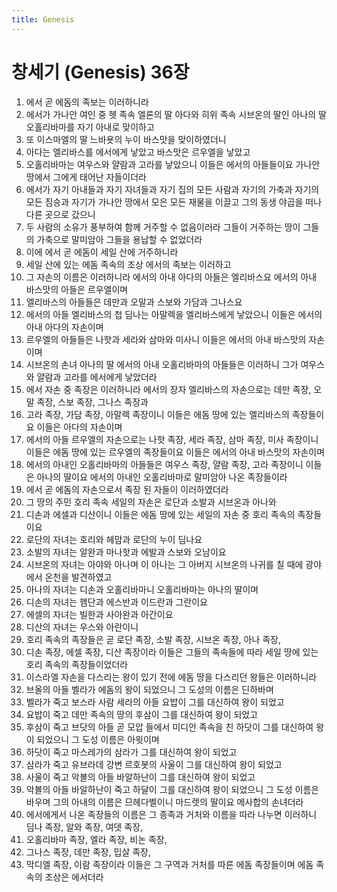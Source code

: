 ```yaml
---
title: Genesis
---
```


# 창세기 (Genesis) 36장
1. 에서 곧 에돔의 족보는 이러하니라
1. 에서가 가나안 여인 중 헷 족속 엘론의 딸 아다와 히위 족속 시브온의 딸인 아나의 딸 오홀리바마를 자기 아내로 맞이하고
1. 또 이스마엘의 딸 느바욧의 누이 바스맛을 맞이하였더니
1. 아다는 엘리바스를 에서에게 낳았고 바스맛은 르우엘을 낳았고
1. 오홀리바마는 여우스와 얄람과 고라를 낳았으니 이들은 에서의 아들들이요 가나안 땅에서 그에게 태어난 자들이더라
1. 에서가 자기 아내들과 자기 자녀들과 자기 집의 모든 사람과 자기의 가축과 자기의 모든 짐승과 자기가 가나안 땅에서 모은 모든 재물을 이끌고 그의 동생 야곱을 떠나 다른 곳으로 갔으니
1. 두 사람의 소유가 풍부하여 함께 거주할 수 없음이러라 그들이 거주하는 땅이 그들의 가축으로 말미암아 그들을 용납할 수 없었더라
1. 이에 에서 곧 에돔이 세일 산에 거주하니라
1. 세일 산에 있는 에돔 족속의 조상 에서의 족보는 이러하고
1. 그 자손의 이름은 이러하니라 에서의 아내 아다의 아들은 엘리바스요 에서의 아내 바스맛의 아들은 르우엘이며
1. 엘리바스의 아들들은 데만과 오말과 스보와 가담과 그나스요
1. 에서의 아들 엘리바스의 첩 딤나는 아말렉을 엘리바스에게 낳았으니 이들은 에서의 아내 아다의 자손이며
1. 르우엘의 아들들은 나핫과 세라와 삼마와 미사니 이들은 에서의 아내 바스맛의 자손이며
1. 시브온의 손녀 아나의 딸 에서의 아내 오홀리바마의 아들들은 이러하니 그가 여우스와 얄람과 고라를 에서에게 낳았더라
1. 에서 자손 중 족장은 이러하니라 에서의 장자 엘리바스의 자손으로는 데만 족장, 오말 족장, 스보 족장, 그나스 족장과
1. 고라 족장, 가담 족장, 아말렉 족장이니 이들은 에돔 땅에 있는 엘리바스의 족장들이요 이들은 아다의 자손이며
1. 에서의 아들 르우엘의 자손으로는 나핫 족장, 세라 족장, 삼마 족장, 미사 족장이니 이들은 에돔 땅에 있는 르우엘의 족장들이요 이들은 에서의 아내 바스맛의 자손이며
1. 에서의 아내인 오홀리바마의 아들들은 여우스 족장, 얄람 족장, 고라 족장이니 이들은 아나의 딸이요 에서의 아내인 오홀리바마로 말미암아 나온 족장들이라
1. 에서 곧 에돔의 자손으로서 족장 된 자들이 이러하였더라
1. 그 땅의 주민 호리 족속 세일의 자손은 로단과 소발과 시브온과 아나와
1. 디손과 에셀과 디산이니 이들은 에돔 땅에 있는 세일의 자손 중 호리 족속의 족장들이요
1. 로단의 자녀는 호리와 헤맘과 로단의 누이 딤나요
1. 소발의 자녀는 알완과 마나핫과 에발과 스보와 오남이요
1. 시브온의 자녀는 아야와 아나며 이 아나는 그 아버지 시브온의 나귀를 칠 때에 광야에서 온천을 발견하였고
1. 아나의 자녀는 디손과 오홀리바마니 오홀리바마는 아나의 딸이며
1. 디손의 자녀는 헴단과 에스반과 이드란과 그란이요
1. 에셀의 자녀는 빌한과 사아완과 아간이요
1. 디산의 자녀는 우스와 아란이니
1. 호리 족속의 족장들은 곧 로단 족장, 소발 족장, 시브온 족장, 아나 족장,
1. 디손 족장, 에셀 족장, 디산 족장이라 이들은 그들의 족속들에 따라 세일 땅에 있는 호리 족속의 족장들이었더라
1. 이스라엘 자손을 다스리는 왕이 있기 전에 에돔 땅을 다스리던 왕들은 이러하니라
1. 브올의 아들 벨라가 에돔의 왕이 되었으니 그 도성의 이름은 딘하바며
1. 벨라가 죽고 보스라 사람 세라의 아들 요밥이 그를 대신하여 왕이 되었고
1. 요밥이 죽고 데만 족속의 땅의 후삼이 그를 대신하여 왕이 되었고
1. 후삼이 죽고 브닷의 아들 곧 모압 들에서 미디안 족속을 친 하닷이 그를 대신하여 왕이 되었으니 그 도성 이름은 아윗이며
1. 하닷이 죽고 마스레가의 삼라가 그를 대신하여 왕이 되었고
1. 삼라가 죽고 유브라데 강변 르호봇의 사울이 그를 대신하여 왕이 되었고
1. 사울이 죽고 악볼의 아들 바알하난이 그를 대신하여 왕이 되었고
1. 악볼의 아들 바알하난이 죽고 하달이 그를 대신하여 왕이 되었으니 그 도성 이름은 바우며 그의 아내의 이름은 므헤다벨이니 마드렛의 딸이요 메사합의 손녀더라
1. 에서에게서 나온 족장들의 이름은 그 종족과 거처와 이름을 따라 나누면 이러하니 딤나 족장, 알와 족장, 여뎃 족장,
1. 오홀리바마 족장, 엘라 족장, 비논 족장,
1. 그나스 족장, 데만 족장, 밉살 족장,
1. 막디엘 족장, 이람 족장이라 이들은 그 구역과 거처를 따른 에돔 족장들이며 에돔 족속의 조상은 에서더라